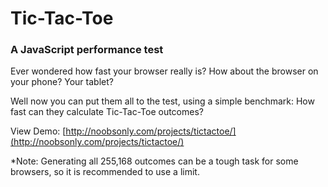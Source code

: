 # Tic-Tac-Toe

### A JavaScript performance test

Ever wondered how fast your browser really is?  How about the browser on your phone? Your tablet?

Well now you can put them all to the test, using a simple benchmark: How fast can they calculate Tic-Tac-Toe outcomes?

View Demo: [http://noobsonly.com/projects/tictactoe/](http://noobsonly.com/projects/tictactoe/)

*Note: Generating all 255,168 outcomes can be a tough task for some browsers, so it is recommended to use a limit.
